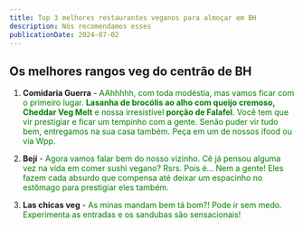 ```yaml
---
title: Top 3 melhores restaurantes veganos para almoçar em BH
description: Nós recomendamos esses
publicationDate: 2024-07-02
---
```


## Os melhores rangos veg do centrão de BH



1. **Comidaria Guerra** - <span style = "color: green;"> AAhhhhh, com toda modéstia, mas vamos ficar com o primeiro lugar. **Lasanha de brocólis ao alho com queijo cremoso, Cheddar Veg Melt** e nossa irresistível **porção de Falafel**. Você tem que vir prestigiar e ficar um tempinho com a gente. Senão puder vir tudo bem, entregamos na sua casa também. Peça em um de nossos ifood ou via Wpp.</span>

2. **Bejí** - <span style = "color: green;"> Agora vamos falar bem do nosso vizinho. Cê já pensou alguma vez na vida em comer sushi vegano? Rsrs. Pois é… Nem a gente! Eles fazem cada absurdo que compensa até deixar um espacinho no estômago para prestigiar eles também.</span>

3. **Las chicas veg** - <span style = "color: green;"> As minas mandam bem tá bom?! Pode ir sem medo. Experimenta as entradas e os sandubas são sensacionais!</span>

